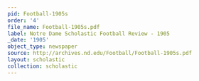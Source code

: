 ```yaml
---
pid: Football-1905s
order: '4'
file_name: Football-1905s.pdf
label: Notre Dame Scholastic Football Review - 1905
_date: '1905'
object_type: newspaper
source: http://archives.nd.edu/Football/Football-1905s.pdf
layout: scholastic
collection: scholastic
---
```

